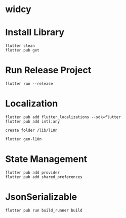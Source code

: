 # widcy

# Install Library

    flutter clean
    flutter pub get

# Run Release Project
    
    flutter run --release

# Localization 

    flutter pub add flutter_localizations --sdk=flutter
    flutter pub add intl:any

    create folder /lib/l10n

    flutter gen-l10n

# State Management 
    
    flutter pub add provider
    flutter pub add shared_preferences

# JsonSerializable

    flutter pub run build_runner build